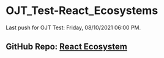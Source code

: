# OJT_Test-React_Ecosystems

Last push for OJT Test: Friday, 08/10/2021  06:00 PM.
## GitHub Repo: [React Ecosystem](https://github.com/Vouyeuz/OJT_Test-React_Ecosystems/tree/3acb22dfc88c14abcd652fb36e0a01ed9e185b19)
